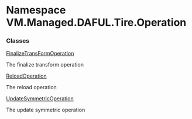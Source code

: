 # Namespace VM.Managed.DAFUL.Tire.Operation

### Classes

 [FinalizeTransFormOperation](VM.Managed.DAFUL.Tire.Operation.FinalizeTransFormOperation.md)

The finalize transform operation

 [ReloadOperation](VM.Managed.DAFUL.Tire.Operation.ReloadOperation.md)

The reload operation

 [UpdateSymmetricOperation](VM.Managed.DAFUL.Tire.Operation.UpdateSymmetricOperation.md)

The update symmetric operation


